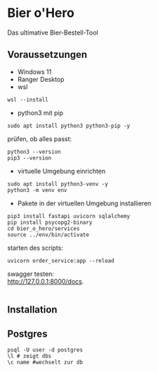 # Bier o'Hero
Das ultimative Bier-Bestell-Tool

## Voraussetzungen
- Windows 11
- Ranger Desktop
- wsl
```
wsl --install
``` 
-  python3 mit pip
```
sudo apt install python3 python3-pip -y
```
prüfen, ob alles passt:
```
python3 --version
pip3 --version
```
- virtuelle Umgebung einrichten
```
sudo apt install python3-venv -y
python3 -m venv env
```
- Pakete in der virtuellen Umgebung installieren
```
pip3 install fastapi uvicorn sqlalchemy
pip install psycopg2-binary
cd bier_o_hero/services
source ../env/bin/activate
```
starten des scripts:
```
uvicorn order_service:app --reload
```
swagger testen:  
http://127.0.0.1:8000/docs.

```
```


## Installation 



## Postgres
```
psql -U user -d postgres  
\l # zeigt dbs
\c name #wechselt zur db
```